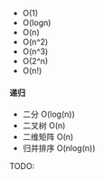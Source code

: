 - O(1) 
- O(logn)
- O(n)
- O(n^2)
- O(n^3)
- O(2^n)
- O(n!)

#### 递归
+ 二分 O(log(n))
+ 二叉树 O(n)
+ 二维矩阵 O(n)
+ 归并排序 O(nlog(n))

TODO:
